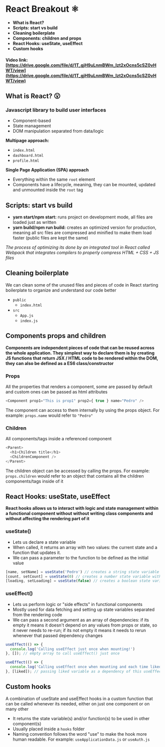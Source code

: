 # React Breakout ⚛️
- **What is React?**
- **Scripts: start vs build**
- **Cleaning boilerplate**
- **Components: children and props**
- **React Hooks: useState, useEffect**
- **Custom hooks**

#### Video link: [https://drive.google.com/file/d/1T_gjH9uLnmBWm_Izt2xOcns5cSZ0vHWT/view](https://drive.google.com/file/d/1T_gjH9uLnmBWm_Izt2xOcns5cSZ0vHWT/view)

## What is React? 😮
### Javascript library to build user interfaces
- Component-based
- State management
- DOM manipulation separated from data/logic

**Multipage approach:**
- ```index.html```
- ```dashboard.html```
- ```profile.html```

**Single Page Application (SPA) approach**
- Everything within the same ```root``` element
- Components have a lifecycle, meaning, they can be mounted, updated and unmounted inside the ```root``` tag

## Scripts: start vs build
- **yarn start/npm start:** runs project on development mode, all files are loaded just as written
- **yarn build/npm run build:** creates an optimized version for production, meaning all src files are compressed and minified to make them load faster (public files are kept the same)

*The process of optimizing its done by an integrated tool in React called Webpack that integrates compilers to properly compress HTML + CSS + JS files*

## Cleaning boilerplate
We can clean some of the unused files and pieces of code in React starting boilerplate to organize and understand our code better
- ```public```
  - ```index.html```
- ```src```
  - ```App.js```
  - ```index.js```

## Components props and children
**Components are independent pieces of code that can be reused across the whole application. They simplest way to declare them is by creating JS functions that return JSX / HTML code to be rendered within the DOM, they can also be defined as a ES6 class/constructor**

### Props
All the properties that renders a component, some are passed by default and custom ones can be passed as html attributes

```javascript
<Component prop1="This is prop1" prop2={ true } name="Pedro" />
```

The component can access to them internally by using the props object. For example: ```props.name``` would refer to ```"Pedro"```

### Children
All components/tags inside a referenced component

```javascript
<Parent>
  <h1>Children title</h1>
  <ChildrenComponent />
</Parent>
```

The children object can be accessed by calling the props. For example: ```props.children``` would refer to an object that contains all the children components/tags inside of it

## React Hooks: useState, useEffect
**React hooks allows us to interact with logic and state management within a functional component without without writing class components and without affecting the rendering part of it**

### useState()
- Lets us declare a state variable
- When called, it returns an array with two values: the current state and a function that updates it.
- We can pass a parameter to the function to be defined as the initial value

```javascript
[name, setName] = useState('Pedro') // creates a string state variable with 'Pedro' as initial value
[count, setCount] = useState(0) // creates a number state variable with 0 as initial value
[loading, setLoading] = useState(false) // creates a boolean state variable with false as initial value
```

### useEffect()
- Lets us perform logic or "side effects" in functional components
- Mostly used for data fetching and setting up state variables separated from the rendering code
- We can pass a second argument as an array of dependencies: if its empty it means it doesn't depend on any values from props or state, so it never needs to re-run; if its not empty it means it needs to rerun whenever that passed dependency changes

```javascript
useEffect(() => {
  console.log('Calling useEffect just once when mounting!')
}, []); // empty array to call useEffect() just once

useEffect(() => {
  console.log('Calling useEffect once when mounting and each time liked variable changes!')
}, [liked]); // passing liked variable as a dependency of this useEffect()
```

## Custom hooks
A combination of useState and useEffect hooks in a custom function that can be called whenever its needed, either on just one component or on many other
- It returns the state variable(s) and/or function(s) to be used in other component(s)
- Usually placed inside a ```hooks``` folder
- Naming convention follows the word "use" to make the hook more human readable. For example: ```useApplicationData.js``` or ```useAuth.js```
